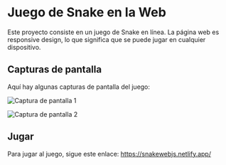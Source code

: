 # Juego de Snake en la Web

Este proyecto consiste en un juego de Snake en línea. La página web es responsive design, lo que significa que se puede jugar en cualquier dispositivo. 

## Capturas de pantalla

Aquí hay algunas capturas de pantalla del juego:

![Captura de pantalla 1](https://tinyurl.com/2bufg3fo)

![Captura de pantalla 2](https://tinyurl.com/24gvd396)

## Jugar

Para jugar al juego, sigue este enlace: https://snakewebjs.netlify.app/
